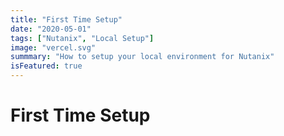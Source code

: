 ```yaml
---
title: "First Time Setup"
date: "2020-05-01"
tags: ["Nutanix", "Local Setup"]
image: "vercel.svg"
summmary: "How to setup your local environment for Nutanix"
isFeatured: true
---
```



# First Time Setup